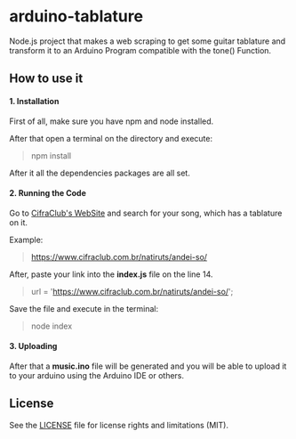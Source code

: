 # arduino-tablature
Node.js project that makes a web scraping to get some guitar tablature and transform
it to an Arduino Program compatible with the tone() Function.

## How to use it

#### 1. Installation

First of all, make sure you have npm and node installed.

After that open a terminal on the directory and execute:

> npm install

After it all the dependencies packages are all set.

#### 2. Running the Code

Go to [CifraClub's WebSite](https://www.cifraclub.com.br "CifraClub's Website") and search for your song, which has a tablature on it.

Example:

> https://www.cifraclub.com.br/natiruts/andei-so/

After, paste your link into the **index.js** file on the line 14.

> url = 'https://www.cifraclub.com.br/natiruts/andei-so/';

Save the file and execute in the terminal:

> node index

#### 3. Uploading

After that a **music.ino** file will be generated and you will be able to upload it to your arduino using the Arduino IDE or others.

## License

See the [LICENSE](LICENSE.md) file for license rights and limitations (MIT).
